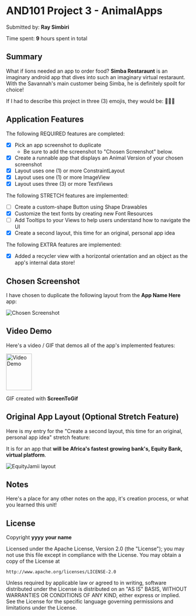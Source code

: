 # AND101 Project 3 - AnimalApps

Submitted by: **Ray Simbiri**

Time spent: **9** hours spent in total

## Summary

What if lions needed an app to order food? **Simba Restaraunt** is an imaginary android app that dives into such an imaginary virtual restaraunt.  With the Savannah's main customer being Simba, he is definitely spoilt for choice!

If I had to describe this project in three (3) emojis, they would be: **🦁👑🍖**

## Application Features

The following REQUIRED features are completed:

- [x] Pick an app screenshot to duplicate
  - Be sure to add the screenshot to "Chosen Screenshot" below.
- [x] Create a runnable app that displays an Animal Version of your chosen screenshot
- [x] Layout uses one (1) or more ConstraintLayout
- [x] Layout uses one (1) or more ImageView
- [x] Layout uses three (3) or more TextViews

The following STRETCH features are implemented:

- [ ] Create a custom-shape Button using Shape Drawables
- [x] Customize the text fonts by creating new Font Resources
- [ ] Add Tooltips to your Views to help users understand how to navigate the UI
- [x] Create a second layout, this time for an original, personal app idea

The following EXTRA features are implemented:

- [x] Added a recycler view with a horizontal orientation and an object as the app's internal data store!

## Chosen Screenshot

I have chosen to duplicate the following layout from the **App Name Here** app:

<img src='https://imgur.com/1fvjbD1' title='Seven Goal Setting' width='' alt='Chosen Screenshot' />

## Video Demo

Here's a video / GIF that demos all of the app's implemented features:

<img src='https://i.imgur.com/ubd4c4E.gif' title='Simba Restaraunt Demo' width='70' height = '100' alt='Video Demo' />

GIF created with **ScreenToGif**


## Original App Layout (Optional Stretch Feature)

Here is my entry for the "Create a second layout, this time for an original, personal app idea" stretch feature:

It is for an app that **will be Africa's fastest growing bank's, Equity Bank, virtual platform**.

<img src='https://imgur.com/pYYjRYK' title='EquityJamii layout' width='' alt='EquityJamii layout' />

## Notes

Here's a place for any other notes on the app, it's creation process, or what you learned this unit!

## License

Copyright **yyyy** **your name**

Licensed under the Apache License, Version 2.0 (the "License");
you may not use this file except in compliance with the License.
You may obtain a copy of the License at

    http://www.apache.org/licenses/LICENSE-2.0

Unless required by applicable law or agreed to in writing, software
distributed under the License is distributed on an "AS IS" BASIS,
WITHOUT WARRANTIES OR CONDITIONS OF ANY KIND, either express or implied.
See the License for the specific language governing permissions and
limitations under the License.
